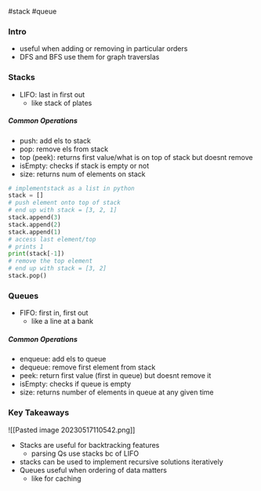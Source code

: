 #stack #queue
### Intro
- useful when adding or removing in particular orders
- DFS and BFS use them for graph traverslas
### Stacks
- LIFO: last in first out
	- like stack of plates
##### Common Operations
- push: add els to stack
- pop: remove els from stack
- top (peek): returns first value/what is on top of stack but doesnt remove
- isEmpty: checks if stack is empty or not
- size: returns num of elements on stack
```python
# implementstack as a list in python
stack = []
# push element onto top of stack
# end up with stack = [3, 2, 1]
stack.append(3)
stack.append(2)
stack.append(1)
# access last element/top
# prints 1
print(stack[-1])
# remove the top element
# end up with stack = [3, 2]
stack.pop()
```


### Queues
- FIFO: first in, first out
	- like a line at a bank
##### Common Operations
- enqueue: add els to queue
- dequeue: remove first element from stack
- peek: return first value (first in queue) but doesnt remove it
- isEmpty: checks if queue is empty
- size: returns number of elements in queue at any given time
### Key Takeaways
![[Pasted image 20230517110542.png]]
- Stacks are useful for backtracking features
	- parsing Qs use stacks bc of LIFO
- stacks can be used to implement recursive solutions iteratively
- Queues useful when ordering of data matters
	- like for caching
